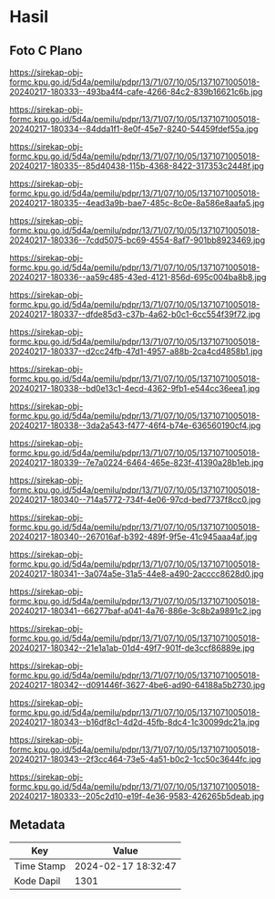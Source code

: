 # Hasil

## Foto C Plano

https://sirekap-obj-formc.kpu.go.id/5d4a/pemilu/pdpr/13/71/07/10/05/1371071005018-20240217-180333--493ba4f4-cafe-4266-84c2-839b16621c6b.jpg

https://sirekap-obj-formc.kpu.go.id/5d4a/pemilu/pdpr/13/71/07/10/05/1371071005018-20240217-180334--84dda1f1-8e0f-45e7-8240-54459fdef55a.jpg

https://sirekap-obj-formc.kpu.go.id/5d4a/pemilu/pdpr/13/71/07/10/05/1371071005018-20240217-180335--85d40438-115b-4368-8422-317353c2448f.jpg

https://sirekap-obj-formc.kpu.go.id/5d4a/pemilu/pdpr/13/71/07/10/05/1371071005018-20240217-180335--4ead3a9b-bae7-485c-8c0e-8a586e8aafa5.jpg

https://sirekap-obj-formc.kpu.go.id/5d4a/pemilu/pdpr/13/71/07/10/05/1371071005018-20240217-180336--7cdd5075-bc69-4554-8af7-901bb8923469.jpg

https://sirekap-obj-formc.kpu.go.id/5d4a/pemilu/pdpr/13/71/07/10/05/1371071005018-20240217-180336--aa59c485-43ed-4121-856d-695c004ba8b8.jpg

https://sirekap-obj-formc.kpu.go.id/5d4a/pemilu/pdpr/13/71/07/10/05/1371071005018-20240217-180337--dfde85d3-c37b-4a62-b0c1-6cc554f39f72.jpg

https://sirekap-obj-formc.kpu.go.id/5d4a/pemilu/pdpr/13/71/07/10/05/1371071005018-20240217-180337--d2cc24fb-47d1-4957-a88b-2ca4cd4858b1.jpg

https://sirekap-obj-formc.kpu.go.id/5d4a/pemilu/pdpr/13/71/07/10/05/1371071005018-20240217-180338--bd0e13c1-4ecd-4362-9fb1-e544cc36eea1.jpg

https://sirekap-obj-formc.kpu.go.id/5d4a/pemilu/pdpr/13/71/07/10/05/1371071005018-20240217-180338--3da2a543-f477-46f4-b74e-636560190cf4.jpg

https://sirekap-obj-formc.kpu.go.id/5d4a/pemilu/pdpr/13/71/07/10/05/1371071005018-20240217-180339--7e7a0224-6464-465e-823f-41390a28b1eb.jpg

https://sirekap-obj-formc.kpu.go.id/5d4a/pemilu/pdpr/13/71/07/10/05/1371071005018-20240217-180340--714a5772-734f-4e06-97cd-bed7737f8cc0.jpg

https://sirekap-obj-formc.kpu.go.id/5d4a/pemilu/pdpr/13/71/07/10/05/1371071005018-20240217-180340--267016af-b392-489f-9f5e-41c945aaa4af.jpg

https://sirekap-obj-formc.kpu.go.id/5d4a/pemilu/pdpr/13/71/07/10/05/1371071005018-20240217-180341--3a074a5e-31a5-44e8-a490-2acccc8628d0.jpg

https://sirekap-obj-formc.kpu.go.id/5d4a/pemilu/pdpr/13/71/07/10/05/1371071005018-20240217-180341--66277baf-a041-4a76-886e-3c8b2a9891c2.jpg

https://sirekap-obj-formc.kpu.go.id/5d4a/pemilu/pdpr/13/71/07/10/05/1371071005018-20240217-180342--21e1a1ab-01d4-49f7-901f-de3ccf86889e.jpg

https://sirekap-obj-formc.kpu.go.id/5d4a/pemilu/pdpr/13/71/07/10/05/1371071005018-20240217-180342--d091446f-3627-4be6-ad90-64188a5b2730.jpg

https://sirekap-obj-formc.kpu.go.id/5d4a/pemilu/pdpr/13/71/07/10/05/1371071005018-20240217-180343--b16df8c1-4d2d-45fb-8dc4-1c30099dc21a.jpg

https://sirekap-obj-formc.kpu.go.id/5d4a/pemilu/pdpr/13/71/07/10/05/1371071005018-20240217-180343--2f3cc464-73e5-4a51-b0c2-1cc50c3644fc.jpg

https://sirekap-obj-formc.kpu.go.id/5d4a/pemilu/pdpr/13/71/07/10/05/1371071005018-20240217-180333--205c2d10-e19f-4e36-9583-426265b5deab.jpg


## Metadata

| Key        | Value               |
| ---------- | ------------------- |
| Time Stamp | 2024-02-17 18:32:47 |
| Kode Dapil | 1301                |



